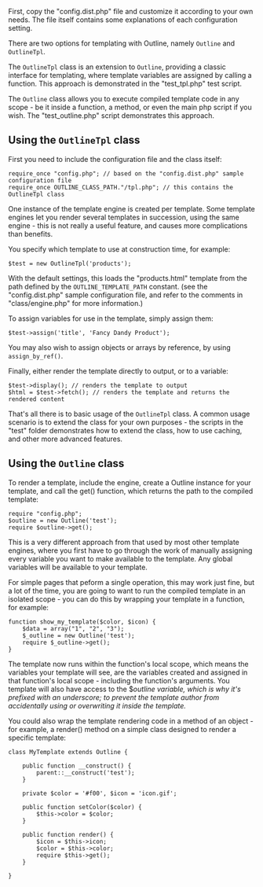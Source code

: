 First, copy the "config.dist.php" file and customize it according to your own needs. The file itself contains some explanations of each configuration setting.

There are two options for templating with Outline, namely `Outline` and `OutlineTpl`.

The `OutlineTpl` class is an extension to `Outline`, providing a classic interface for templating, where template variables are assigned by calling a function. This approach is demonstrated in the "test\_tpl.php" test script.

The `Outline` class allows you to execute compiled template code in any scope - be it inside a function, a method, or even the main php script if you wish. The "test\_outline.php" script demonstrates this approach.

## Using the `OutlineTpl` class ##

First you need to include the configuration file and the class itself:

```
require_once "config.php"; // based on the "config.dist.php" sample configuration file
require_once OUTLINE_CLASS_PATH."/tpl.php"; // this contains the OutlineTpl class
```

One instance of the template engine is created per template. Some template engines let you render several templates in succession, using the same engine - this is not really a useful feature, and causes more complications than benefits.

You specify which template to use at construction time, for example:

```
$test = new OutlineTpl('products');
```

With the default settings, this loads the "products.html" template from the path defined by the `OUTLINE_TEMPLATE_PATH` constant. (see the "config.dist.php" sample configuration file, and refer to the comments in "class/engine.php" for more information.)

To assign variables for use in the template, simply assign them:

```
$test->assign('title', 'Fancy Dandy Product');
```

You may also wish to assign objects or arrays by reference, by using `assign_by_ref()`.

Finally, either render the template directly to output, or to a variable:

```
$test->display(); // renders the template to output
$html = $test->fetch(); // renders the template and returns the rendered content
```

That's all there is to basic usage of the `OutlineTpl` class. A common usage scenario is to extend the class for your own purposes - the scripts in the "test" folder demonstrates how to extend the class, how to use caching, and other more advanced features.

## Using the `Outline` class ##

To render a template, include the engine, create a Outline instance for your template, and call the get() function, which returns the path to the compiled template:

```
require "config.php";
$outline = new Outline('test');
require $outline->get();
```

This is a very different approach from that used by most other template engines, where you first have to go through the work of manually assigning every variable you want to make available to the template. Any global variables will be available to your template.

For simple pages that peform a single operation, this may work just fine, but a lot of the time, you are going to want to run the compiled template in an isolated scope - you can do this by wrapping your template in a function, for example:

```
function show_my_template($color, $icon) {
	$data = array("1", "2", "3");
	$_outline = new Outline('test');
	require $_outline->get();
}
```

The template now runs within the function's local scope, which means the variables your template will see, are the variables created and assigned in that function's local scope - including the function's arguments. You template will also have access to the $_outline variable, which is why it's prefixed with an underscore; to prevent the template author from accidentally using or overwriting it inside the template._

You could also wrap the template rendering code in  a method of an object - for example, a render() method on a simple class designed to render a specific template:

```
class MyTemplate extends Outline {
	
	public function __construct() {
		parent::__construct('test');
	}
	
	private $color = '#f00', $icon = 'icon.gif';
	
	public function setColor($color) {
		$this->color = $color;
	}
	
	public function render() {
		$icon = $this->icon;
		$color = $this->color;
		require $this->get();
	}
	
}
```
